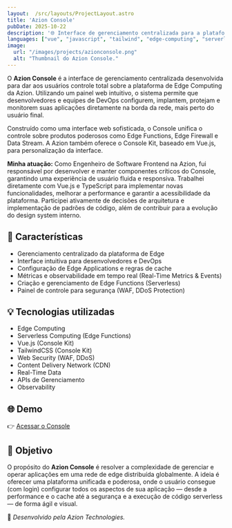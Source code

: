 ```yaml
---
layout:  /src/layouts/ProjectLayout.astro
title: 'Azion Console'
pubDate: 2025-10-22
description: '🌐 Interface de gerenciamento centralizada para a plataforma de Edge Computing da Azion, permitindo configuração, implantação e monitoramento de aplicações na borda da rede.'
languages: ["vue", "javascript", "tailwind", "edge-computing", "serverless"]
image:
  url: "/images/projects/azionconsole.png"
  alt: "Thumbnail do Azion Console."
---
```


O **Azion Console** é a interface de gerenciamento centralizada desenvolvida para dar aos usuários controle total sobre a plataforma de Edge Computing da Azion. Utilizando um painel web intuitivo, o sistema permite que desenvolvedores e equipes de DevOps configurem, implantem, protejam e monitorem suas aplicações diretamente na borda da rede, mais perto do usuário final.

Construído como uma interface web sofisticada, o Console unifica o controle sobre produtos poderosos como Edge Functions, Edge Firewall e Data Stream. A Azion também oferece o Console Kit, baseado em Vue.js, para personalização da interface.

**Minha atuação:** Como Engenheiro de Software Frontend na Azion, fui responsável por desenvolver e manter componentes críticos do Console, garantindo uma experiência de usuário fluida e responsiva. Trabalhei diretamente com Vue.js e TypeScript para implementar novas funcionalidades, melhorar a performance e garantir a acessibilidade da plataforma. Participei ativamente de decisões de arquitetura e implementação de padrões de código, além de contribuir para a evolução do design system interno.

## 🧩 Características

- Gerenciamento centralizado da plataforma de Edge
- Interface intuitiva para desenvolvedores e DevOps
- Configuração de Edge Applications e regras de cache
- Métricas e observabilidade em tempo real (Real-Time Metrics & Events)
- Criação e gerenciamento de Edge Functions (Serverless)
- Painel de controle para segurança (WAF, DDoS Protection)

## 💡 Tecnologias utilizadas

- Edge Computing
- Serverless Computing (Edge Functions)
- Vue.js (Console Kit)
- TailwindCSS (Console Kit)
- Web Security (WAF, DDoS)
- Content Delivery Network (CDN)
- Real-Time Data
- APIs de Gerenciamento
- Observability

## 🌐 Demo

👉 [Acessar o Console](https://console.azion.com/)

## 🎯 Objetivo

O propósito do **Azion Console** é resolver a complexidade de gerenciar e operar aplicações em uma rede de edge distribuída globalmente. A ideia é oferecer uma plataforma unificada e poderosa, onde o usuário consegue (com login) configurar todos os aspectos de sua aplicação — desde a performance e o cache até a segurança e a execução de código serverless — de forma ágil e visual.

🚀 *Desenvolvido pela Azion Technologies.*
